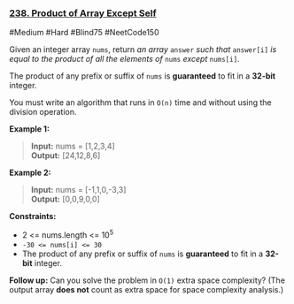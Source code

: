 ### [238. Product of Array Except Self](https://leetcode.com/problems/product-of-array-except-self/)

#Medium #Hard #Blind75 #NeetCode150

Given an integer array `nums`, return _an array_ `answer` _such that_ `answer[i]` _is equal to the product of all the elements of_ `nums` _except_ `nums[i]`.

The product of any prefix or suffix of `nums` is **guaranteed** to fit in a **32-bit** integer.

You must write an algorithm that runs in `O(n)` time and without using the division operation.

**Example 1:**

> **Input:** nums = [1,2,3,4]  
> **Output:** [24,12,8,6]

**Example 2:**

> **Input:** nums = [-1,1,0,-3,3]  
> **Output:** [0,0,9,0,0]

**Constraints:**

- 2 <= nums.length <= 10<sup>5</sup>
- `-30 <= nums[i] <= 30`
- The product of any prefix or suffix of `nums` is **guaranteed** to fit in a
  **32-bit** integer.

**Follow up:** Can you solve the problem in `O(1)` extra space complexity? (The
output array **does not** count as extra space for space complexity analysis.)
